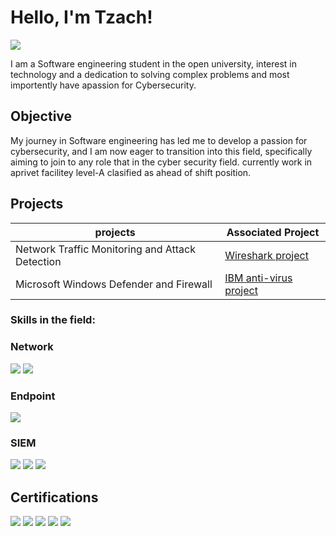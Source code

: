 # Hello, I'm Tzach!
<a href="https://www.linkedin.com/in/tzachtetro"><img src="https://img.shields.io/badge/-LinkedIn-0072b1?&style=for-the-badge&logo=linkedin&logoColor=white" /></a>

I am a Software engineering student in the open university, interest in technology and a dedication to solving complex problems and most importently have apassion for Cybersecurity.

## Objective
My journey in Software engineering has led me to develop a passion for cybersecurity, and I am now eager to transition into this field, specifically aiming to join to any role that in the cyber security field.
currently work in aprivet facilitey level-A clasified as ahead of shift position.
## Projects

| projects                                         | Associated Project         |
|-----------------------------------------------|----------------------------|
| Network Traffic Monitoring and Attack Detection | <a href="https://www.linkedin.com/in/tzachtetro/details/projects/1709114684014/single-media-viewer/?profileId=ACoAADd9G3UBXjm07RvzRXXvGK5tEFtaxVZFT_Q">Wireshark project</a>|
| Microsoft Windows Defender and Firewall         |  <a href="https://www.linkedin.com/in/tzachtetro/details/projects/1709114090274/single-media-viewer/?profileId=ACoAADd9G3UBXjm07RvzRXXvGK5tEFtaxVZFT_Q">IBM anti-virus project</a>|

### Skills in the field:

### Network
<div>
    <img src="https://img.shields.io/badge/-Wireshark-1679A7?&style=for-the-badge&logo=Wireshark&logoColor=white" />
    <img src="https://img.shields.io/badge/-Suricata-EF3B2D?&style=for-the-badge&logo=Suricata&logoColor=white" />
    
</div>

### Endpoint
<div>
    <img src="https://img.shields.io/badge/-Microsoft_Defender_for_Endpoint-00A4EF?&style=for-the-badge&logo=Microsoft&logoColor=white" />
</div>

### SIEM
<div>
    <img src="https://img.shields.io/badge/-Microsoft_Sentinel-0078D4?&style=for-the-badge&logo=Microsoft&logoColor=white" />
    <img src="https://img.shields.io/badge/-Splunk-000000?&style=for-the-badge&logo=Splunk&logoColor=white" />
    <img src="https://img.shields.io/badge/-Elastic-005571?&style=for-the-badge&logo=Elastic&logoColor=white" />
</div>

## Certifications
<div>
<img src="https://img.shields.io/badge/-SSCP-006400?&style=for-the-badge&logo=ISC2&logoColor=white" />
<img src="https://img.shields.io/badge/-AWS-4D4D4D?&style=for-the-badge&logo=Amazon&logoColor=white" />
<img src="https://img.shields.io/badge/-Cisco-00A4EF?&style=for-the-badge&logo=Cisco&logoColor=white" />
<img src="https://img.shields.io/badge/-Qualys-EF3B2D?&style=for-the-badge&logoColor=white" />
<img src="https://img.shields.io/badge/-Coursera-000080?&style=for-the-badge&logo=Coursera&logoColor=white" />
</div>

